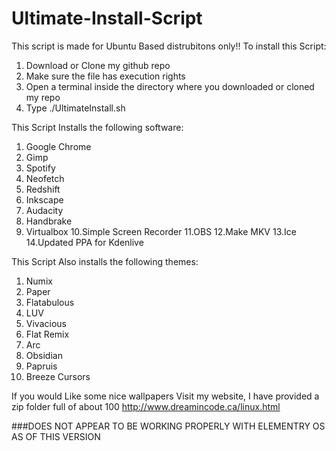 # Ultimate-Install-Script
This script is made for Ubuntu Based distrubitons only!! 
To install this Script:
1. Download or Clone my github repo
2. Make sure the file has execution rights
3. Open a terminal inside the directory where you downloaded or cloned my repo
4. Type ./UltimateInstall.sh





This Script Installs the following software:
1. Google Chrome
2. Gimp
3. Spotify
4. Neofetch
5. Redshift
6. Inkscape
7. Audacity
8. Handbrake
9. Virtualbox
10.Simple Screen Recorder
11.OBS
12.Make MKV
13.Ice
14.Updated PPA for Kdenlive









This Script Also installs the following themes:
1. Numix
2. Paper
3. Flatabulous
4. LUV
5. Vivacious
6. Flat Remix
7. Arc
8. Obsidian
9. Papruis
10. Breeze Cursors

If you would Like some nice wallpapers Visit my website, I have provided a zip folder full of about 100
http://www.dreamincode.ca/linux.html


###DOES NOT APPEAR TO BE WORKING PROPERLY WITH ELEMENTRY OS AS OF THIS VERSION
